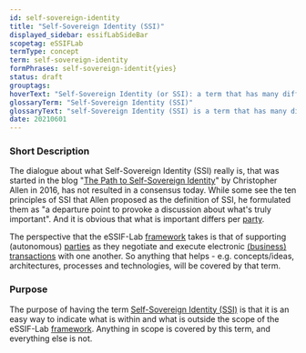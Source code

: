```yaml
---
id: self-sovereign-identity
title: "Self-Sovereign Identity (SSI)"
displayed_sidebar: essifLabSideBar
scopetag: eSSIFLab
termType: concept
term: self-sovereign-identity
formPhrases: self-sovereign-identit{yies}
status: draft
grouptags:
hoverText: "Self-Sovereign Identity (or SSI): a term that has many different interpretations, and that we use to refer to concepts/ideas, architectures, processes and technologies that aim to support (autonomous) Parties as they negotiate and execute electronic Transactions with one another."
glossaryTerm: "Self-Sovereign Identity (SSI)"
glossaryText: "self-Sovereign Identity (SSI) is a term that has many different interpretations, and that we use to refer to concepts/ideas, architectures, processes and technologies that aim to support (autonomous) [parties](@) as they negotiate and execute electronic [transaction](@) with one another."
date: 20210601
---
```


### Short Description

The dialogue about what Self-Sovereign Identity (SSI) really is, that was started in the blog "[The Path to Self-Sovereign Identity](http://www.lifewithalacrity.com/2016/04/the-path-to-self-soverereign-identity.html)" by Christopher Allen in 2016, has not resulted in a consensus today. While some see the ten principles of SSI that Allen proposed as the definition of SSI, he formulated them as "a departure point to provoke a discussion about what's truly important". And it is obvious that what is important differs per [party](@).

The perspective that the eSSIF-Lab [framework](@) takes is that of supporting (autonomous) [parties](@) as they negotiate and execute electronic [(business) transactions](transaction@) with one another. So anything that helps - e.g. concepts/ideas, architectures, processes and technologies, will be covered by that term.

### Purpose

The purpose of having the term [Self-Sovereign Identity (SSI)](self-sovereign-identity@) is that it is an easy way to indicate what is within and what is outside the scope of the eSSIF-Lab [framework](@). Anything in scope is covered by this term, and everything else is not.